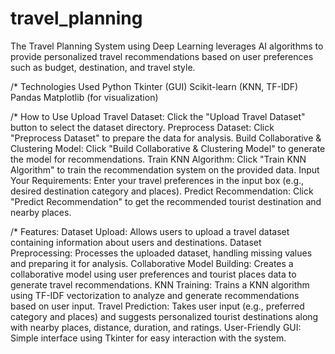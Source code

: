 # travel_planning
The Travel Planning System using Deep Learning leverages AI algorithms to provide personalized travel recommendations based on user preferences such as budget, destination, and travel style.

/* Technologies Used
Python
Tkinter (GUI)
Scikit-learn (KNN, TF-IDF)
Pandas
Matplotlib (for visualization)

/* How to Use
Upload Travel Dataset: Click the "Upload Travel Dataset" button to select the dataset directory.
Preprocess Dataset: Click "Preprocess Dataset" to prepare the data for analysis.
Build Collaborative & Clustering Model: Click "Build Collaborative & Clustering Model" to generate the model for recommendations.
Train KNN Algorithm: Click "Train KNN Algorithm" to train the recommendation system on the provided data.
Input Your Requirements: Enter your travel preferences in the input box (e.g., desired destination category and places).
Predict Recommendation: Click "Predict Recommendation" to get the recommended tourist destination and nearby places.

/* Features:
Dataset Upload: Allows users to upload a travel dataset containing information about users and destinations.
Dataset Preprocessing: Processes the uploaded dataset, handling missing values and preparing it for analysis.
Collaborative Model Building: Creates a collaborative model using user preferences and tourist places data to generate travel recommendations.
KNN Training: Trains a KNN algorithm using TF-IDF vectorization to analyze and generate recommendations based on user input.
Travel Prediction: Takes user input (e.g., preferred category and places) and suggests personalized tourist destinations along with nearby places, distance, duration, and ratings.
User-Friendly GUI: Simple interface using Tkinter for easy interaction with the system.
